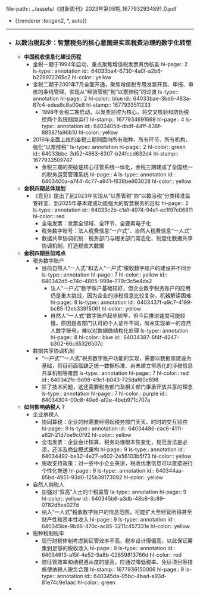 file-path:: ../assets/《财新周刊》2023年第08期_1677932934891_0.pdf

- {{renderer :tocgen2, *, auto}}
- ---
- ### 以数治税起步：智慧税务的核心意图是实现税费治理的数字化转型
	- **中国税收信息化建设历程**
		- 金税一期于1994年启动，重点聚焦增值税发票真伪核查
		  hl-page:: 2
		  ls-type:: annotation
		  id:: 64033ba4-6730-4a0f-a2b6-b229972265c2
		  hl-color:: yellow
		- 金税二期于2001年7月全面开通，聚焦增值税专用发票开具、申报、审核的条线管理，实现从“经验管税”到“以票控税”的过渡
		  ls-type:: annotation
		  hl-page:: 2
		  hl-color:: blue
		  id:: 64033bae-3bd6-483a-87c4-edea8c8a00e8
		  hl-stamp:: 1677933511233
			- 1998年金税二期启动，以发票监控为核心，将交叉核验和防伪税控两个系统捆绑运行
			  hl-stamp:: 1677934691669
			  hl-page:: 4
			  ls-type:: annotation
			  id:: 6403405d-dbdf-44ff-836f-88387fa96b10
			  hl-color:: yellow
		- 2016年全面上线的金税三期则面向所有税种、所有环节、所有机构，强化“以票控税”
		  ls-type:: annotation
		  hl-page:: 2
		  hl-color:: green
		  id:: 64033bbc-3d52-4863-8307-b24fccd632d4
		  hl-stamp:: 1677933509747
			- 金税三期的突破是核心征管系统一体化，金税三期建成了全国统一的税务运营管理系统
			  hl-page:: 4
			  ls-type:: annotation
			  id:: 6403400a-a744-4c77-a941-f638be863028
			  hl-color:: yellow
	- **金税四期总体规划**
		- 《意见》提出了到2023年实现从“以票管税”向“以数治税”分类精准监管转变、到2025年基本建成功能强大的智慧税务的目标
		  hl-page:: 2
		  ls-type:: annotation
		  id:: 64033c2b-c1a1-4974-94e1-ec1f97c06811
		  hl-color:: red
			- 全电发票：发票全领域、全环节、全要素电子化
			- 税务数字账号：法人税费信息“一户式”、自然人税费信息“一人式”
			- 数据共享协调机制：税务部门与相关部门常态化、制度化数据共享协调机制，打造税收大数据
	- **金税四期目前难点**
		- 税务数字账户
			- 目前自然人“一人式”和法人“一户式”税收数字账户的建设并不同步
			  ls-type:: annotation
			  hl-page:: 7
			  hl-color:: yellow
			  id:: 640342d5-c74c-4805-999e-779c3c5e4de2
				- 法人“一户式”数字账户基础较好，但企业数字税务账户的应用仍是重大挑战，因为企业的涉税信息比较复杂，机器解读困难
				  hl-page:: 8
				  ls-type:: annotation
				  id:: 6403437f-a9c7-4199-bc85-f2eb33915061
				  hl-color:: yellow
				- 自然人“一人式”数字账户起步较早，但今后推进速度可能较慢，原因是各部门认可的个人证件不同，尚未实现单一的自然人数字账号，难以对数据做结构化处理
				  ls-type:: annotation
				  hl-page:: 8
				  hl-color:: blue
				  id:: 64034387-6f4f-4247-b302-66c65326507c
		- 数据共享协调机制
			- “一户式”“一人式”税务数字账户功能的实现，需要以数据库建设为基础，但目前面临缺乏统一数据标准、尚未建立常态化的涉税信息共享机制等难题
			  ls-type:: annotation
			  hl-page:: 7
			  hl-color:: red
			  id:: 640342fe-9d98-49c1-b043-725daf60e898
			- 除了技术问题，这还需要税务部门及相关部门秉承开放共享的理念
			  ls-type:: annotation
			  hl-page:: 7
			  hl-color:: purple
			  id:: 64034304-00c8-40e6-af2e-4beb971c707a
	- **如何影响纳税人？**
		- 企业纳税人
			- 协同算税：企业的帐需要经得起税务部门天天、时时的交互监控
			  hl-page:: 9
			  ls-type:: annotation
			  id:: 64034486-cac6-4111-a82f-21d7be9c0f92
			  hl-color:: yellow
			- 全电发票：企业会计核算、税务处理根本性变化，规范合法是必须，还涉及商业模式重构
			  hl-page:: 9
			  ls-type:: annotation
			  id:: 64034492-be32-4e27-a602-2e56103b5f73
			  hl-color:: yellow
			- 税收支持政策：对一些中小企业来讲，税收优惠信息可以直接进行个性化推送
			  hl-page:: 9
			  ls-type:: annotation
			  id:: 640344aa-85bd-4951-93d0-125b39173092
			  hl-color:: yellow
		- 自然人纳税人
			- 加强对“双高”人士的个税监管
			  ls-type:: annotation
			  hl-page:: 9
			  hl-color:: yellow
			  id:: 640345b6-a3db-48b6-8c89-0782d5ea027d
			- 纳入“一人式”税收数字账户的信息范围，可能扩大至经营所得甚至财产性和资本性收入
			  hl-page:: 9
			  ls-type:: annotation
			  id:: 640345be-9b86-470c-ac85-3211c457331e
			  hl-color:: yellow
		- 税种税制税率
			- 现行财税体制考虑到征管效率不高，税率设计得偏高，以此保证筹集到足够的税收收入
			  hl-page:: 9
			  ls-type:: annotation
			  id:: 64034613-a15f-4e52-9a8b-02859813766d
			  hl-color:: red
			- 随征管效率和纳税遵从度的提高，应通过降低税率、免征项目等措施使纳税人税负合理
			  hl-stamp:: 1677936150006
			  hl-page:: 9
			  ls-type:: annotation
			  id:: 640345da-95bc-4bad-a93d-81e74c9e1aac
			  hl-color:: green
-